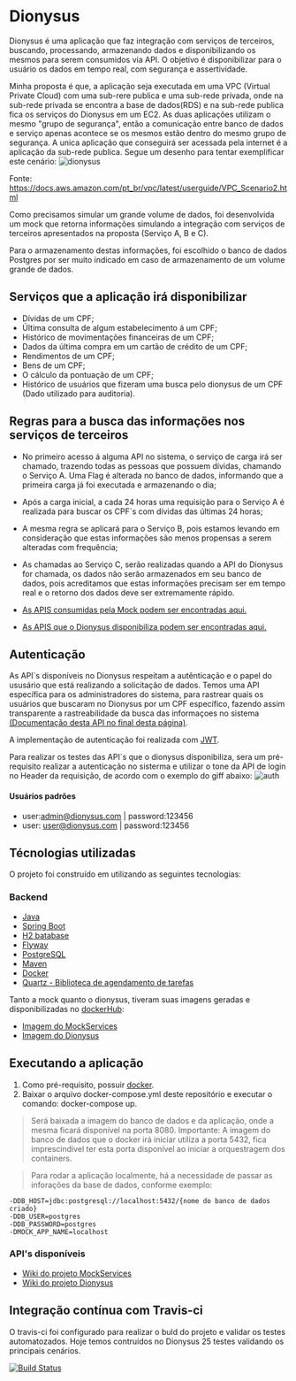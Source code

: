 # Dionysus
Dionysus é uma aplicação que faz integração com  serviços de terceiros, buscando, processando, armazenando dados e disponibilizando os mesmos para serem consumidos via API. O objetivo é disponibilizar para o usuário os dados em tempo real, com segurança e assertividade.

Minha proposta é que, a aplicação seja executada em uma VPC (Virtual Private Cloud) com uma sub-rere publica e uma sub-rede privada, onde na sub-rede privada se encontra a base de dados(RDS) e na sub-rede publica fica os serviços do Dionysus em um EC2.
As duas aplicações utilizam o mesmo "grupo de segurança", então a comunicação entre banco de dados e serviço apenas acontece se os mesmos estão dentro do mesmo grupo de segurança.
A unica aplicação que conseguirá ser acessada pela internet é a aplicação da sub-rede publica.
Segue um desenho para tentar exemplificar este cenário:
![dionysus](https://user-images.githubusercontent.com/10133177/57110267-4c626f80-6d0e-11e9-9af7-6d20d083cae2.jpg)


Fonte: https://docs.aws.amazon.com/pt_br/vpc/latest/userguide/VPC_Scenario2.html

Como precisamos simular um grande volume de dados, foi desenvolvida um mock que retorna  informações simulando a integração com serviços de terceiros apresentados na proposta (Serviço A, B e C).

Para o armazenamento destas informações, foi escolhido o banco de dados Postgres por ser muito indicado em caso de armazenamento de um volume grande de dados.

## Serviços que a aplicação irá disponibilizar
* Dívidas de um CPF;
* Última consulta de algum estabelecimento á um CPF;
* Histórico de movimentações financeiras de um CPF;
* Dados da última compra em um cartão de crédito de um CPF;
* Rendimentos de um CPF;
* Bens de um CPF;
* O cálculo da pontuação de um CPF;
* Histórico de usuários que fizeram uma busca pelo dionysus de um CPF (Dado utilizado para auditoria).

## Regras para a busca das informações nos serviços de terceiros
* No primeiro acesso á alguma API no sistema, o serviço de carga irá ser chamado, trazendo todas as pessoas que possuem dívidas, chamando o Serviço A. Uma Flag é alterada no banco de dados, informando que a primeira carga já foi executada e armazenando o dia;
* Após a carga inicial, a cada 24 horas uma requisição para o Serviço A é realizada para buscar os CPF`s com dívidas das últimas 24 horas;
* A mesma regra se aplicará para o Serviço B, pois estamos levando em consideração que estas informações são menos propensas a serem alteradas com frequência;
* As chamadas ao Serviço C, serão realizadas quando a API do Dionysus for chamada, os dados não serão armazenados em seu banco de dados, pois acreditamos que estas informações precisam ser em tempo real e o retorno dos dados deve ser extremamente rápido.

* [As APIS consumidas pela Mock podem ser encontradas aqui.](https://github.com/aliniribeiroo/dionysus/wiki/Mock-Service-APIs)
* [As APIS que o Dionysus disponibiliza podem ser encontradas aqui.](https://github.com/aliniribeiroo/dionysus/wiki/Dionysus-API%60s)

## Autenticação

As API`s disponíveis no Dionysus respeitam a autênticação e o papel do ususário que está realizando a solicitação de dados.
Temos uma API específica para os administradores do sistema, para rastrear quais os usuários que buscaram no Dionysus por um CPF específico, fazendo assim transparente a rastreabilidade da busca das informaçoes no sistema [(Documentação desta API no final desta página)](https://github.com/aliniribeiroo/dionysus/wiki/Dionysus-API%60s).

A implementação de autenticação foi realizada com [JWT](https://jwt.io/).

Para realizar os testes das API`s que o dionysus disponibiliza, sera um pré-requisito realizar a autenticação no sisterma e utilizar o tone da API de login  no Header da requisição, de acordo com o exemplo do giff abaixo:
![auth](https://user-images.githubusercontent.com/10133177/57044898-73ec0600-6c42-11e9-880f-fbf0331c7558.gif)

#### Usuários padrões

* user:admin@dionysus.com | password:123456
* user: user@dionysus.com | password:123456


## Técnologias utilizadas

O projeto foi construído em utilizando as seguintes tecnologias:

### Backend
* [Java](https://java.com/en/download/)
* [Spring Boot](https://spring.io/projects/spring-boot)
* [H2 batabase](http://www.h2database.com/html/main.html)
* [Flyway](https://flywaydb.org/)
* [PostgreSQL](https://www.postgresql.org/download/)
* [Maven](https://maven.apache.org/)
* [Docker](https://www.docker.com/)
* [Quartz - Biblioteca de agendamento de tarefas](http://www.quartz-scheduler.org/)



Tanto a mock quanto o dionysus, tiveram suas imagens geradas e disponibilizadas no [dockerHub](https://hub.docker.com/u/aliniribeiroo):
* [Imagem do MockServices](https://hub.docker.com/r/aliniribeiroo/dionysus)
* [Imagem do Dionysus](https://hub.docker.com/r/aliniribeiroo/mockservice)


## Executando a aplicação

1. Como pré-requisito, possuir [docker](https://www.docker.com/).
2. Baixar o arquivo docker-compose.yml deste repositório e executar o comando: docker-compose up.

> Será baixada a imagem do banco de dados e da aplicação, onde a mesma ficará disponível na porta 8080.
> Importante: A imagem do banco de dados que o docker irá iniciar utiliza a porta 5432, fica imprescindível ter esta porta disponível ao iniciar a orquestragem dos containers.

> Para rodar a aplicação localmente, há a necessidade de passar as inforações da base de dados, conforme exemplo:
```
-DDB_HOST=jdbc:postgresql://localhost:5432/{nome do banco de dados criado}
-DDB_USER=postgres
-DDB_PASSWORD=postgres
-DMOCK_APP_NAME=localhost
```


### API's disponíveis
* [Wiki do projeto MockServices](https://github.com/aliniribeiroo/dionysus/wiki/Mock-Service-APIs)
* [Wiki do projeto Dionysus](https://github.com/aliniribeiroo/dionysus/wiki/Dionysus-API%60s)


## Integração contínua com Travis-ci

O travis-ci foi configurado para realizar o buld do projeto e validar os testes automatozados.
Hoje temos contruídos no Dionysus 25 testes validando os principais cenários.

[![Build Status](https://travis-ci.org/aliniribeiroo/dionysus.svg?branch=master)](https://travis-ci.org/aliniribeiroo/dionysus)

